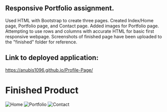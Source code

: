 ## Responsive Portfolio assignment. 
Used HTML with Bootstrap to create three pages. 
Created Index/Home page, Portfolio page, and Contact page. 
Added images for Portfolio page. 
Attempting to use rows and columns with accurate HTML for basic first responsive webpage. 
Screenshots of finished page have been uploaded to the "finished" folder for reference. 

## Link to deployed application: 
https://anubis1096.github.io/Profile-Page/

# Finished Product
![Home](https://user-images.githubusercontent.com/65513935/89003613-1915e400-d2b5-11ea-9b1a-f2592d925f58.JPG)
![Portfolio](https://user-images.githubusercontent.com/65513935/89003619-1a471100-d2b5-11ea-87ed-100dfb250def.JPG)
![Contact](https://user-images.githubusercontent.com/65513935/89003620-1adfa780-d2b5-11ea-89c8-ecf41d4b043f.JPG)
